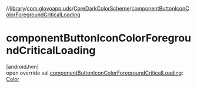 //[library](../../../index.md)/[com.glovoapp.uds](../index.md)/[CoreDarkColorScheme](index.md)/[componentButtonIconColorForegroundCriticalLoading](component-button-icon-color-foreground-critical-loading.md)

# componentButtonIconColorForegroundCriticalLoading

[androidJvm]\
open override val [componentButtonIconColorForegroundCriticalLoading](component-button-icon-color-foreground-critical-loading.md): [Color](https://developer.android.com/reference/kotlin/androidx/compose/ui/graphics/Color.html)

